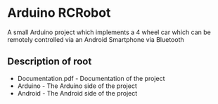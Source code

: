 # Arduino RCRobot
A small Arduino project which implements a 4 wheel car which can be remotely controlled via an Android Smartphone via Bluetooth
## Description of root
* Documentation.pdf - Documentation of the project
* Arduino - The Arduino side of the project
* Android - The Android side of the project